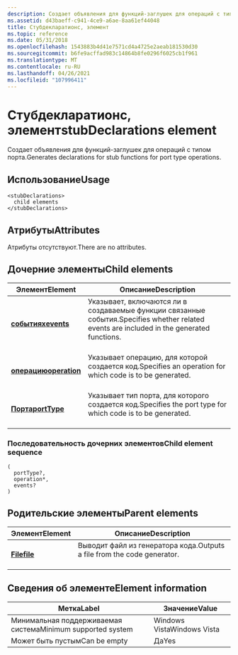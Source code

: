 ```yaml
---
description: Создает объявления для функций-заглушек для операций с типом порта.
ms.assetid: d43baeff-c941-4ce9-a6ae-8aa61ef44048
title: Стубдекларатионс, элемент
ms.topic: reference
ms.date: 05/31/2018
ms.openlocfilehash: 1543883b4d41e7571cd4a4725e2aeab181530d30
ms.sourcegitcommit: b6fe9acffad983c14864b8fe0296f6025cb1f961
ms.translationtype: MT
ms.contentlocale: ru-RU
ms.lasthandoff: 04/26/2021
ms.locfileid: "107996411"
---
```

# <a name="stubdeclarations-element"></a><span data-ttu-id="30f7f-103">Стубдекларатионс, элемент</span><span class="sxs-lookup"><span data-stu-id="30f7f-103">stubDeclarations element</span></span>

<span data-ttu-id="30f7f-104">Создает объявления для функций-заглушек для операций с типом порта.</span><span class="sxs-lookup"><span data-stu-id="30f7f-104">Generates declarations for stub functions for port type operations.</span></span>

## <a name="usage"></a><span data-ttu-id="30f7f-105">Использование</span><span class="sxs-lookup"><span data-stu-id="30f7f-105">Usage</span></span>

``` syntax
<stubDeclarations>
  child elements
</stubDeclarations>
```

## <a name="attributes"></a><span data-ttu-id="30f7f-106">Атрибуты</span><span class="sxs-lookup"><span data-stu-id="30f7f-106">Attributes</span></span>

<span data-ttu-id="30f7f-107">Атрибуты отсутствуют.</span><span class="sxs-lookup"><span data-stu-id="30f7f-107">There are no attributes.</span></span>

## <a name="child-elements"></a><span data-ttu-id="30f7f-108">Дочерние элементы</span><span class="sxs-lookup"><span data-stu-id="30f7f-108">Child elements</span></span>



| <span data-ttu-id="30f7f-109">Элемент</span><span class="sxs-lookup"><span data-stu-id="30f7f-109">Element</span></span>                                   | <span data-ttu-id="30f7f-110">Описание</span><span class="sxs-lookup"><span data-stu-id="30f7f-110">Description</span></span>                                                                                      |
|-------------------------------------------|--------------------------------------------------------------------------------------------------|
| [<span data-ttu-id="30f7f-111">**событиях**</span><span class="sxs-lookup"><span data-stu-id="30f7f-111">**events**</span></span>](events.md)<br/>       | <span data-ttu-id="30f7f-112">Указывает, включаются ли в создаваемые функции связанные события.</span><span class="sxs-lookup"><span data-stu-id="30f7f-112">Specifies whether related events are included in the generated functions.</span></span><br/> <br/> |
| [<span data-ttu-id="30f7f-113">**операцию**</span><span class="sxs-lookup"><span data-stu-id="30f7f-113">**operation**</span></span>](operation.md)<br/> | <span data-ttu-id="30f7f-114">Указывает операцию, для которой создается код.</span><span class="sxs-lookup"><span data-stu-id="30f7f-114">Specifies an operation for which code is to be generated.</span></span><br/> <br/>                 |
| [<span data-ttu-id="30f7f-115">**Порта**</span><span class="sxs-lookup"><span data-stu-id="30f7f-115">**portType**</span></span>](porttype.md)<br/>   | <span data-ttu-id="30f7f-116">Указывает тип порта, для которого создается код.</span><span class="sxs-lookup"><span data-stu-id="30f7f-116">Specifies the port type for which code is to be generated.</span></span><br/> <br/>                |



### <a name="child-element-sequence"></a><span data-ttu-id="30f7f-117">Последовательность дочерних элементов</span><span class="sxs-lookup"><span data-stu-id="30f7f-117">Child element sequence</span></span>

``` syntax
(
  portType?, 
  operation*, 
  events?
)
```

## <a name="parent-elements"></a><span data-ttu-id="30f7f-118">Родительские элементы</span><span class="sxs-lookup"><span data-stu-id="30f7f-118">Parent elements</span></span>



| <span data-ttu-id="30f7f-119">Элемент</span><span class="sxs-lookup"><span data-stu-id="30f7f-119">Element</span></span>                         | <span data-ttu-id="30f7f-120">Описание</span><span class="sxs-lookup"><span data-stu-id="30f7f-120">Description</span></span>                                                    |
|---------------------------------|----------------------------------------------------------------|
| [<span data-ttu-id="30f7f-121">**File**</span><span class="sxs-lookup"><span data-stu-id="30f7f-121">**file**</span></span>](file.md)<br/> | <span data-ttu-id="30f7f-122">Выводит файл из генератора кода.</span><span class="sxs-lookup"><span data-stu-id="30f7f-122">Outputs a file from the code generator.</span></span><br/> <br/> |



## <a name="element-information"></a><span data-ttu-id="30f7f-123">Сведения об элементе</span><span class="sxs-lookup"><span data-stu-id="30f7f-123">Element information</span></span>



| <span data-ttu-id="30f7f-124">Метка</span><span class="sxs-lookup"><span data-stu-id="30f7f-124">Label</span></span> | <span data-ttu-id="30f7f-125">Значение</span><span class="sxs-lookup"><span data-stu-id="30f7f-125">Value</span></span> |
|-------------------------------------|---------------|
| <span data-ttu-id="30f7f-126">Минимальная поддерживаемая система</span><span class="sxs-lookup"><span data-stu-id="30f7f-126">Minimum supported system</span></span><br/> | <span data-ttu-id="30f7f-127">Windows Vista</span><span class="sxs-lookup"><span data-stu-id="30f7f-127">Windows Vista</span></span> |
| <span data-ttu-id="30f7f-128">Может быть пустым</span><span class="sxs-lookup"><span data-stu-id="30f7f-128">Can be empty</span></span>                        | <span data-ttu-id="30f7f-129">Да</span><span class="sxs-lookup"><span data-stu-id="30f7f-129">Yes</span></span>           |



 

 




